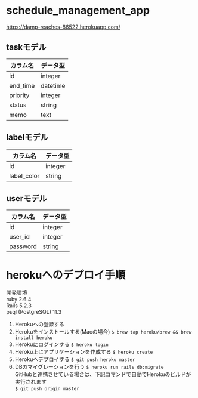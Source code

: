# schedule_management_app
https://damp-reaches-86522.herokuapp.com/
## taskモデル
|カラム名|データ型|
|---|---|
|id|integer|
|end_time|datetime|
|priority|integer|
|status|string|
|memo|text|

## labelモデル
|カラム名|データ型|
|---|---|
|id|integer|
|label_color|string|

## userモデル
|カラム名|データ型|
|---|---|
|id|integer|
|user_id|integer|
|password|string|

# herokuへのデプロイ手順
開発環境<br>
ruby 2.6.4<br>
Rails 5.2.3<br>
psql (PostgreSQL) 11.3<br>
1. Herokuへの登録する
2. Herokuをインストールする(Macの場合)
```$ brew tap heroku/brew && brew install heroku```
3. Herokuにログインする
```$ heroku login```
4. Heroku上にアプリケーションを作成する
```$ heroku create```
5. Herokuへデプロイする
```$ git push heroku master```
6. DBのマイグレーションを行う
```$ heroku run rails db:migrate```
<br>GitHubと連携させている場合は、下記コマンドで自動でHerokuのビルドが実行されます<br>
```$ git push origin master```